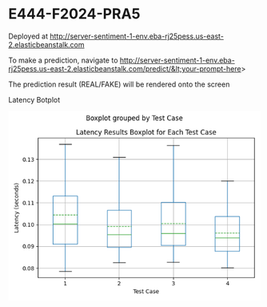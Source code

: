 # E444-F2024-PRA5

Deployed at
http://server-sentiment-1-env.eba-rj25pess.us-east-2.elasticbeanstalk.com

To make a prediction, navigate to
http://server-sentiment-1-env.eba-rj25pess.us-east-2.elasticbeanstalk.com/predict/&lt;your-prompt-here&gt;

The prediction result (REAL/FAKE) will be rendered onto the screen

Latency Botplot

![Alt text](./boxplot.png)
